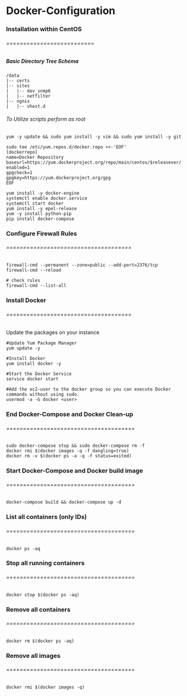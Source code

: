 # Docker-Configuration
### Installation within CentOS
###### ==========================
##### Basic Directory Tree Schema 
```
/data
|-- certs
|-- sites
|   |-- dev_snmp6
|   |-- netfilter
|-- ngnix
|   |-- vhost.d
```

###### To Utilize scripts perform as root

```
yum -y update && sudo yum install -y vim && sudo yum install -y git
```

```
sudo tee /etc/yum.repos.d/docker.repo <<-'EOF'
[dockerrepo]
name=Docker Repository
baseurl=https://yum.dockerproject.org/repo/main/centos/$releasever/
enabled=1
gpgcheck=1
gpgkey=https://yum.dockerproject.org/gpg
EOF
```
```
yum install -y docker-engine
systemctl enable docker.service
systemctl start docker
yum install -y epel-release
yum -y install python-pip
pip install docker-compose
```
### Configure Firewall Rules
###### =====================================
```
firewall-cmd --permanent --zone=public --add-port=2376/tcp
firewall-cmd --reload
 
# check rules
firewall-cmd --list-all
```


### Install Docker 
###### =====================================
Update the packages on your instance
```
#Update Yum Package Manager
yum update -y

#Install Docker
yum install docker -y

#Start the Docker Service
service docker start

#Add the ec2-user to the docker group so you can execute Docker commands without using sudo.
usermod -a -G docker <user>
```




### End Docker-Compose and Docker Clean-up 
###### ======================================
```
sudo docker-compose stop && sudo docker-compose rm -f
docker rmi $(docker images -q -f dangling=true)
docker rm -v $(docker ps -a -q -f status=exited)
```

### Start Docker-Compose and Docker build image
###### ======================================
```
docker-compose build && docker-compose up -d
```


### List all containers (only IDs)
###### ======================================
```
docker ps -aq
```

### Stop all running containers
###### ======================================
```
docker stop $(docker ps -aq)
```

### Remove all containers
###### ======================================
```
docker rm $(docker ps -aq)
```

### Remove all images
###### ======================================
```
docker rmi $(docker images -q)
```
